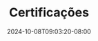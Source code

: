 ---
title: "Certificações"
date: 2024-10-08T09:03:20-08:00
draft: false
description: "Lista de algumas certificações e seus tópicos"
---